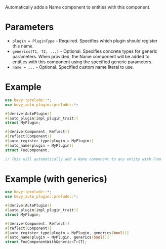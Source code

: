 Automatically adds a Name component to entities with this component.

# Parameters
- `plugin = PluginType` - Required. Specifies which plugin should register this name.
- `generics(T1, T2, ...)` - Optional. Specifies concrete types for generic parameters.
  When provided, the Name component will be added to entities with this component
  using the specified generic parameters.
- `name = ...` - Optional. Specified custom name literal to use.

# Example
```rust
use bevy::prelude::*;
use bevy_auto_plugin::prelude::*;

#[derive(AutoPlugin)]
#[auto_plugin(impl_plugin_trait)]
struct MyPlugin;

#[derive(Component, Reflect)]
#[reflect(Component)]
#[auto_register_type(plugin = MyPlugin)]
#[auto_name(plugin = MyPlugin)]
struct FooComponent;

// This will automatically add a Name component to any entity with FooComponent
```

# Example (with generics)
```rust
use bevy::prelude::*;
use bevy_auto_plugin::prelude::*;

#[derive(AutoPlugin)]
#[auto_plugin(impl_plugin_trait)]
struct MyPlugin;

#[derive(Component, Reflect)]
#[reflect(Component)]
#[auto_register_type(plugin = MyPlugin, generics(bool))]
#[auto_name(plugin = MyPlugin, generics(bool))]
struct FooComponentWithGeneric<T>(T);
```